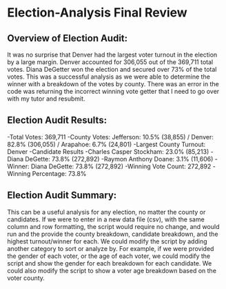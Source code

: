 # Election-Analysis Final Review

## Overview of Election Audit:

It was no surprise that Denver had the largest voter turnout in the election by a large margin.  Denver accounted for 306,055 out of the 369,711 total votes.  Diana DeGetter won the election and secured over 73% of the total votes.  This was a successful analysis as we were able to determine the winner with a breakdown of the votes by county.  There was an error in the code was returning the incorrect winning vote getter that I need to go over with my tutor and resubmit.

## Election Audit Results:

-Total Votes: 369,711
-County Votes: Jefferson: 10.5% (38,855) / Denver: 82.8% (306,055) / Arapahoe: 6.7% (24,801)
-Largest County Turnout: Denver
-Candidate Results
   -Charles Casper Stockham: 23.0% (85,213)
   -Diana DeGette: 73.8% (272,892)
   -Raymon Anthony Doane: 3.1% (11,606)
-Winner: Diana DeGette: 73.8% (272,892)
  -Winning Vote Count: 272,892
  -Winning Percentage: 73.8%
  
## Election Audit Summary:

This can be a useful analysis for any election, no matter the county or candidates.  If we were to enter in a new data file (csv), with the same column and row formatting, the script would require no change, and would run and the provide the county breakdown, candidate breakdown, and the highest turnout/winner for each.  We could modify the script by adding another category to sort or analyze by.  For example, if we were provided the gender of each voter, or the age of each voter, we could modify the script and show the gender for each breakdown for each candidate.  We could also modify the script to show a voter age breakdown based on the voter county.
